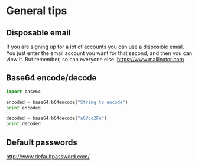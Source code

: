 # General tips


## Disposable email

If you are signing up for a lot of accounts you can use a disposible email. You just enter the email account you want for that second, and then you can view it. But remember, so can everyone else.
https://www.mailinator.com


## Base64 encode/decode

```python
import base64

encoded = base64.b64encode("String to encode")
print encoded

decoded = base64.b64decode("aGVqc2Fu")
print decoded

```

## Default passwords

http://www.defaultpassword.com/